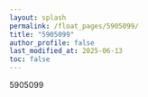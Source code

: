 ```yaml
---
layout: splash
permalink: /float_pages/5905099/
title: "5905099"
author_profile: false
last_modified_at: 2025-06-13
toc: false
---
```

 
5905099
